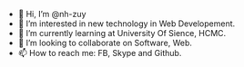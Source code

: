 - 👋 Hi, I’m @nh-zuy
- 👀 I’m interested in new technology in Web Developement.
- 🌱 I’m currently learning at University Of Sience, HCMC.
- 💞️ I’m looking to collaborate on Software, Web.
- 📫 How to reach me: FB, Skype and Github.

<!---
nh-zuy/nh-zuy is a ✨ special ✨ repository because its `README.md` (this file) appears on your GitHub profile.
You can click the Preview link to take a look at your changes.
--->
